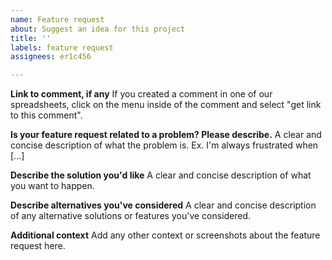 ```yaml
---
name: Feature request
about: Suggest an idea for this project
title: ''
labels: feature request
assignees: er1c456

---
```


**Link to comment, if any**
If you created a comment in one of our spreadsheets, click on the menu inside of the comment and select "get link to this comment".

**Is your feature request related to a problem? Please describe.**
A clear and concise description of what the problem is. Ex. I'm always frustrated when [...]

**Describe the solution you'd like**
A clear and concise description of what you want to happen.

**Describe alternatives you've considered**
A clear and concise description of any alternative solutions or features you've considered.

**Additional context**
Add any other context or screenshots about the feature request here.
